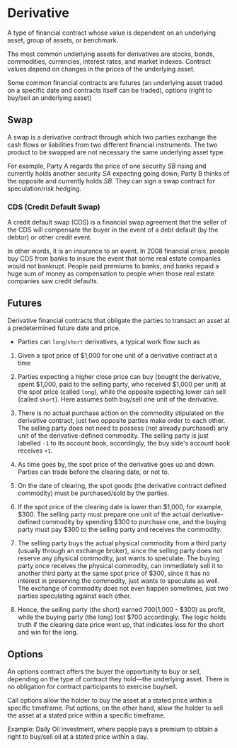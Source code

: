 # Derivative

A type of financial contract whose value is dependent on an underlying asset, group of assets, or benchmark. 

The most common underlying assets for derivatives are stocks, bonds, commodities, currencies, interest rates, and market indexes. Contract values depend on changes in the prices of the underlying asset. 

Some common financial contracts are futures (an underlying asset traded on a specific date and contracts itself can be traded), options (right to buy/sell an underlying asset)

## Swap

A swap is a derivative contract through which two parties exchange the cash flows or liabilities from two different financial instruments. The two product to be swapped are not necessary the same underlying asset type.

For example, Party A regards the price of one security *SB* rising and currently holds another security *SA* expecting going down; Party B thinks of the opposite and currently holds *SB*. They can sign a swap contract for speculation/risk hedging.

### CDS (Credit Default Swap)

A credit default swap (CDS) is a financial swap agreement that the seller of the CDS will compensate the buyer in the event of a debt default (by the debtor) or other credit event.

In other words, it is an insurance to an event. In 2008 financial crisis, people buy CDS from banks to insure the event that some real estate companies would not bankrupt. People paid premiums to banks, and banks repaid a huge sum of money as compensation to people when those real estate companies saw credit defaults.

## Futures

Derivative financial contracts that obligate the parties to transact an asset at a predetermined future date and price. 

* Parties can `long`/`short` derivatives, a typical work flow such as

1) Given a spot price of $1,000 for one unit of a derivative contract at a time

2) Parties expecting a higher close price can buy (bought the derivative, spent $1,000, paid to the selling party, who received $1,000 per unit) at the spot price (called `long`), while the opposite expecting lower can sell (called `short`). Here assumes both buy/sell one unit of the derivative.

3) There is no actual purchase action on the commodity stipulated on the derivative contract, just two opposite parties make order to each other. The selling party does not need to possess (not already purchased) any unit of the derivative-defined commodity. The selling party is just labelled `-1` to its account book, accordingly, the buy side's account book receives `+1`.

4) As time goes by, the spot price of the derivative goes up and down. Parties can trade before the clearing date, or not to.

5) On the date of clearing, the spot goods (the derivative contract defined commodity) must be purchased/sold by the parties.

6) If the spot price of the clearing date is lower than $1,000, for example, $300. The selling party must prepare one unit of the actual derivative-defined commodity by spending $300 to purchase one, and the buying party must pay $300 to the selling party and receives the commodity.

7) The selling party buys the actual physical commodity from a third party (usually through an exchange broker), since the selling party does not reserve any physical commodity, just wants to speculate. The buying party once receives the physical commodity, can immediately sell it to another third party at the same spot price of $300, since it has no interest in preserving the commodity, just wants to speculate as well. The exchange of commodity does not even happen sometimes, just two parties speculating against each other.

8) Hence, the selling party (the short) earned $700 ($1,000 - $300) as profit, while the buying party (the long) lost $700 accordingly. The logic holds truth if the clearing date price went up, that indicates loss for the short and win for the long.

## Options

An options contract offers the buyer the opportunity to buy or sell, depending on the type of contract they hold—the underlying asset. There is no obligation for contract participants to exercise buy/sell.

Call options allow the holder to buy the asset at a stated price within a specific timeframe. Put options, on the other hand, allow the holder to sell the asset at a stated price within a specific timeframe.

Example: Daily Oil investment, where people pays a premium to obtain a right to buy/sell oil at a stated price within a day.